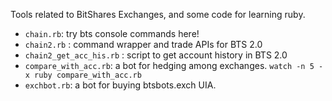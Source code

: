  Tools related to BitShares Exchanges, and some code for learning ruby.

 * `chain.rb`: try bts console commands here!
 * `chain2.rb` : command wrapper and trade APIs for BTS 2.0
 * `chain2_get_acc_his.rb` : script to get account history in BTS 2.0
 * `compare_with_acc.rb`: a bot for hedging among exchanges. `watch -n 5 -x ruby compare_with_acc.rb`
 * `exchbot.rb`: a bot for buying btsbots.exch UIA.

